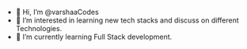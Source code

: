 - 👋 Hi, I’m @varshaaCodes
- 👀 I’m interested in learning new tech stacks and discuss on different Technologies.
- 🌱 I’m currently learning Full Stack development.

<!---
varshaaCodes/varshaaCodes is a ✨ special ✨ repository because its `README.md` (this file) appears on your GitHub profile.
You can click the Preview link to take a look at your changes.
--->
